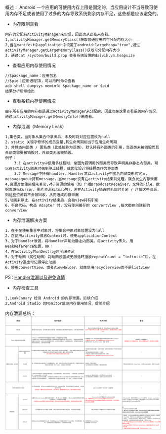 概述：
Android 一个应用的可使用内存上限是固定的，当应用设计不当导致可使用内存不足或者使用了过多的内存导致系统剩余内存不足，这些都是应该避免的。

- 内存限制查看
```
内存的分配有ActivityManager来实现，因此也从此处来查看。
1,activityManager.getMemoryClass()获取普通应用的可分配内存大小
2,当在manifest中application中设置了android:largeHeap="true",通过
activityManager.getLargeMemoryClass()获取可分配内存大小
3，通过cat /system/build.prop 查看系统设置的dalvik.vm.heapsize
```

- 查看应用内存使用情况
```
//$package_name：应用包名
//$pid：应用进程ID，可以用PS命令查看
adb shell dumpsys meminfo $package_name or $pid 
结果分析后续给出
```

- 查看系统内存使用情况
```
由于所有应用的内存都是通过ActivityManager来分配的，因此也在这里查看系统内存情况，通过activityManager.getMemoryInfo()来查看。
```

- 内存泄漏（Memory Leak）
```
1,集合类，当对象从集合中拿出后，未及时将对应位置设为null
2，static 关键字修饰的成员变量,其生命周期相当于应用生命周期
3，非静态内部类 / 匿名类（此处统称为该类），默认持有外部类的引用，当该类未被销毁而其外部类需要被销毁时，外部类无法被销毁。
例子：
    3.1 在activity中使用多线程时，常因为要调用外部类而导致声明类非静态内部类，可以在activity结束时强制停止线程，或优化设计将线程类作为静态类
    3.2 Message中持有handler，Handler常以activity中匿名内部类形式定义，messagequeue持有message，当message没有在activity结束前处理，就会发生内存泄漏
4,资源对象使用后未关闭,对于资源的使用（如 广播BraodcastReceiver、文件流File、数据库游标Cursor、图片资源Bitmap等），若在Activity销毁时无及时关闭 / 注销这些资源，则这些资源将不会被回收，从而造成内存泄漏
5,动画未停止，在activity结束后，会被view持有引用
6，不良代码，构造 Adapter 时，没有使用缓存的 convertView ,每次都在创建新的 converView
```

- 内存泄漏解决方案
```
1，在不在使用集合中对象时，将集合中原对象位置设为null
2，在使用activity或者Context时，使用applicationContext
3，对于Handler泄漏，将Handler声明为静态内部类，将activity传入，用WeakReference包裹，OK！
4，在activity的onDestroy时关闭资源
5，对于动画（属性动画）将动画设置成无限循环播放repeatCount = “infinite”后，在Activity退出时记得停止动画
6，使用convertView，或者ViewHolder，就像使用recyclerview而不是listview
```
PS : [Handler泄漏以及避免详情](https://www.androiddesignpatterns.com/2013/01/inner-class-handler-memory-leak.html "Handler泄漏以及避免")

- 内存检查工具
```
1,LeakCanary 检测 Android 的内存泄漏，后续介绍
2,Android Studio 的Monitor监测内存使用情况，后续介绍
```

内存泄漏总结：
![](/assets/内存泄漏情况统计.png)
